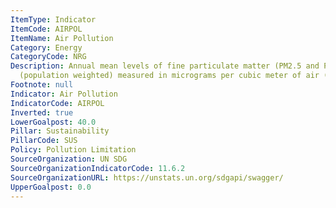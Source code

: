 ```yaml
---
ItemType: Indicator
ItemCode: AIRPOL
ItemName: Air Pollution
Category: Energy
CategoryCode: NRG
Description: Annual mean levels of fine particulate matter (PM2.5 and PM10) in cities
  (population weighted) measured in micrograms per cubic meter of air (μg/m3).
Footnote: null
Indicator: Air Pollution
IndicatorCode: AIRPOL
Inverted: true
LowerGoalpost: 40.0
Pillar: Sustainability
PillarCode: SUS
Policy: Pollution Limitation
SourceOrganization: UN SDG
SourceOrganizationIndicatorCode: 11.6.2
SourceOrganizationURL: https://unstats.un.org/sdgapi/swagger/
UpperGoalpost: 0.0
---
```


